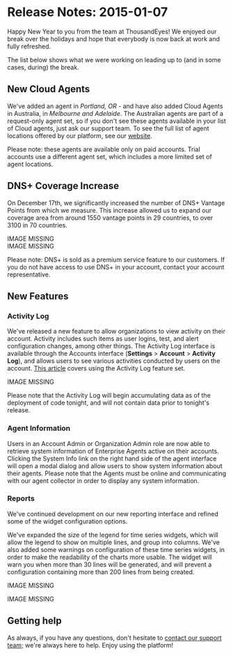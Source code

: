 # Release Notes: 2015-01-07

Happy New Year to you from the team at ThousandEyes! We enjoyed our break over the holidays and hope that everybody is now back at work and fully refreshed.  

The list below shows what we were working on leading up to \(and in some cases, during\) the break.  

## New Cloud Agents

We've added an agent in _Portland, OR_ - and have also added Cloud Agents in Australia, in _Melbourne and Adelaide_. The Australian agents are part of a request-only agent set, so if you don't see these agents available in your list of Cloud agents, just ask our support team.  To see the full list of agent locations offered by our platform, see our [website](https://www.thousandeyes.com/product/agent-locations).

Please note: these agents are available only on paid accounts.  Trial accounts use a different agent set, which includes a more limited set of agent locations.

## DNS+ Coverage Increase

On December 17th, we significantly increased the number of DNS+ Vantage Points from which we measure. This increase allowed us to expand our coverage area from around 1550 vantage points in 29 countries, to over 3100 in 70 countries.  

IMAGE MISSING  
IMAGE MISSING

Please note: DNS+ is sold as a premium service feature to our customers.  If you do not have access to use DNS+ in your account, contact your account representative.

##  New Features

### Activity Log

We've released a new feature to allow organizations to view activity on their account.  Activity includes such items as user logins, test, and alert configuration changes, among other things.  The Activity Log interface is available through the Accounts interface \(**Settings** &gt; **Account** &gt; **Activity Log**\), and allows users to see various activities conducted by users on the account. [This article](https://success.thousandeyes.com/ViewArticle?articleIdParam=kA0E0000000CmnNKAS) covers using the Activity Log feature set.

IMAGE MISSING

Please note that the Activity Log will begin accumulating data as of the deployment of code tonight, and will not contain data prior to tonight's release.

### Agent Information

Users in an Account Admin or Organization Admin role are now able to retrieve system information of Enterprise Agents active on their accounts. Clicking the System Info link on the right hand side of the agent interface will open a modal dialog and allow users to show system information about their agents.  Please note that the Agents must be online and communicating with our agent collector in order to display any system information.

### Reports

We've continued development on our new reporting interface and refined some of the widget configuration options.

We've expanded the size of the legend for time series widgets, which will allow the legend to show on multiple lines, and group into columns. We've also added some warnings on configuration of these time series widgets, in order to make the readability of the charts more usable. The widget will warn you when more than 30 lines will be generated, and will prevent a configuration containing more than 200 lines from being created.

IMAGE MISSING

IMAGE MISSING

## Getting help

As always, if you have any questions, don't hesitate to [contact our support team](mailto:support@thousandeyes.com?subject=Jan+7+2015+Release); we're always here to help.  Enjoy using the platform!

